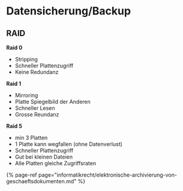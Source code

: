 # Datensicherung/Backup

## RAID

**Raid 0**

* Stripping
* Schneller Plattenzugriff
* Keine Redundanz       

**Raid 1**

* Mirroring
* Platte Spiegelbild der Anderen
* Schneller Lesen
* Grosse Reundanz

**Raid 5**

* min 3 Platten
* 1 Platte kann wegfallen \(ohne Datenverlust\)
* Schneller Plattenzugriff
* Gut bei kleinen Dateien
* Alle Platten gleiche Zugriffsraten

{% page-ref page="informatikrecht/elektronische-archivierung-von-geschaeftsdokumenten.md" %}

